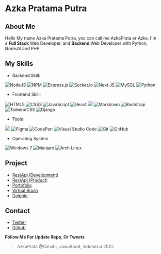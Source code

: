 # Azka Pratama Putra
## About Me 
Hello My name Azka Pratama Putra, you can call me AzkaPrata or Azka. I'm a **Full Stack** Web Developer, and **Backend** Web Developer with Python, NodeJS and PHP

## My Skills

  - Backend Skill:

![NodeJS](https://img.shields.io/badge/node.js-6DA55F?style=for-the-badge&logo=node.js&logoColor=white)
![NPM](https://img.shields.io/badge/NPM-%23000000.svg?style=for-the-badge&logo=npm&logoColor=white)
![Express.js](https://img.shields.io/badge/express.js-%23404d59.svg?style=for-the-badge&logo=express&logoColor=%2361DAFB)
![Socket.io](https://img.shields.io/badge/Socket.io-black?style=for-the-badge&logo=socket.io&badgeColor=010101)
![Next JS](https://img.shields.io/badge/Next-black?style=for-the-badge&logo=next.js&logoColor=white)
![MySQL](https://img.shields.io/badge/mysql-%2300f.svg?style=for-the-badge&logo=mysql&logoColor=white)
![Python](https://img.shields.io/badge/python-3776AB.svg?style=for-the-badge&logo=mysql&logoColor=white)

- Frontend Skill:


![HTML5](https://img.shields.io/badge/html5-%23E34F26.svg?style=for-the-badge&logo=html5&logoColor=white)
![CSS3](https://img.shields.io/badge/css3-%231572B6.svg?style=for-the-badge&logo=css3&logoColor=white)
![JavaScript](https://img.shields.io/badge/javascript-%23323330.svg?style=for-the-badge&logo=javascript&logoColor=%23F7DF1E)
![React](https://img.shields.io/badge/react-%2320232a.svg?style=for-the-badge&logo=react&logoColor=%2361DAFB)
![](https://img.shields.io/badge/json-5E5C5C?style=for-the-badge&logo=json&logoColor=white)
![Markdown](https://img.shields.io/badge/markdown-%23000000.svg?style=for-the-badge&logo=markdown&logoColor=white)
![Bootstrap](https://img.shields.io/badge/bootstrap-%23563D7C.svg?style=for-the-badge&logo=bootstrap&logoColor=white)
![TailwindCSS](https://img.shields.io/badge/tailwindcss-%2338B2AC.svg?style=for-the-badge&logo=tailwind-css&logoColor=white)
![Django](https://img.shields.io/badge/django-092E20.svg?style=for-the-badge&logo=django&logoColor=white)

- Tools

![](https://img.shields.io/badge/sublime-%23FF9800.svg?style=for-the-badge&logo=sublime-text&logoColor=white)
![Figma](https://img.shields.io/badge/figma-%23F24E1E.svg?style=for-the-badge&logo=figma&logoColor=white)
![CodePen](https://img.shields.io/badge/CodePen-white?style=for-the-badge&logo=codepen&logoColor=black)
![Visual Studio Code](https://img.shields.io/badge/Visual%20Studio%20Code-0078d7.svg?style=for-the-badge&logo=visual-studio-code&logoColor=white)
![Git](https://img.shields.io/badge/git-%23F05033.svg?style=for-the-badge&logo=git&logoColor=white)
![GitHub](https://img.shields.io/badge/github-%23121011.svg?style=for-the-badge&logo=github&logoColor=white)

- Operating System

![Windows 7](https://img.shields.io/badge/windows-0078d7.svg?style=for-the-badge&logo=windows&logoColor=white)
![Manjaro](https://img.shields.io/badge/manjaro-35BF5C.svg?style=for-the-badge&logo=manjaro&logoColor=white)
![Arch Linux](https://img.shields.io/badge/arch-1793D1.svg?style=for-the-badge&logo=arch-linux&logoColor=white)

## Project

- [RestApi (Development)](https://github.com/azkaprata/restapi)
- [RestApi (Product)](http://gudangbaju.onrender.com/api)
- [Portofolio](https://azkaprata.github.io)
- [Virtual Brosh](https://virtualbrosh.onrender.com/)
- [Dolphin](https://github.com/azkaprata/dolphin)


## Contact

- [Twitter](https://twitter.com/azka45306678)
- [Github](https://github.com/azkaprata)


**Follow Me For Update Repo, Or Tweets**

> AzkaPrata @Cimahi, JawaBarat, Indonesia 2022

